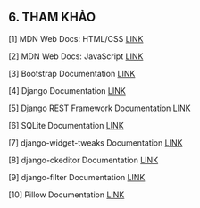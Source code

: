 ## 6. THAM KHẢO

[1] MDN Web Docs: HTML/CSS [LINK](https://developer.mozilla.org/en-US/docs/Web/HTML)

[2] MDN Web Docs: JavaScript [LINK](https://developer.mozilla.org/en-US/docs/Web/JavaScript)

[3] Bootstrap Documentation [LINK](https://getbootstrap.com/docs/5.0/getting-started/introduction/)

[4] Django Documentation [LINK](https://docs.djangoproject.com/en/stable/)

[5] Django REST Framework Documentation [LINK](https://www.django-rest-framework.org/)

[6] SQLite Documentation [LINK](https://www.sqlite.org/docs.html)

[7] django-widget-tweaks Documentation [LINK](https://django-widget-tweaks.readthedocs.io/en/latest/)

[8] django-ckeditor Documentation [LINK](https://django-ckeditor.readthedocs.io/en/latest/)

[9] django-filter Documentation [LINK](https://django-filter.readthedocs.io/en/stable/)

[10] Pillow Documentation [LINK](https://pillow.readthedocs.io/en/stable/)
